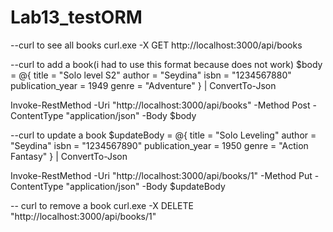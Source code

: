 # Lab13_testORM
--curl to see all books
curl.exe -X GET http://localhost:3000/api/books

--curl to add a book(i had to use this format because does not work)
$body = @{
    title = "Solo level S2"
    author = "Seydina"
    isbn = "1234567880"
    publication_year = 1949
    genre = "Adventure"
} | ConvertTo-Json
 
Invoke-RestMethod -Uri "http://localhost:3000/api/books" -Method Post -ContentType "application/json" -Body $body

--curl to update a book
$updateBody = @{
    title = "Solo Leveling"
    author = "Seydina"
    isbn = "1234567890"
    publication_year = 1950
    genre = "Action Fantasy"
} | ConvertTo-Json

Invoke-RestMethod -Uri "http://localhost:3000/api/books/1" -Method Put -ContentType "application/json" -Body $updateBody

-- curl to remove a book
curl.exe -X DELETE "http://localhost:3000/api/books/1"

